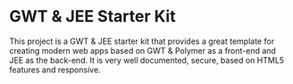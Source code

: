 # GWT &amp; JEE Starter Kit
This project is a GWT &amp; JEE starter kit that provides a great template for creating modern web apps based on GWT &amp; Polymer as a front-end and JEE as the back-end. It is very well documented, secure, based on HTML5 features and responsive.
